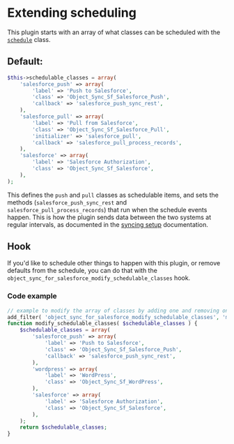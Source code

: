 # Extending scheduling

This plugin starts with an array of what classes can be scheduled with the [`schedule`](../classes/schedule.php) class.

## Default:

```php
$this->schedulable_classes = array(
	'salesforce_push' => array(
	    'label' => 'Push to Salesforce',
	    'class' => 'Object_Sync_Sf_Salesforce_Push',
	    'callback' => 'salesforce_push_sync_rest',
	),
	'salesforce_pull' => array(
	    'label' => 'Pull from Salesforce',
	    'class' => 'Object_Sync_Sf_Salesforce_Pull',
	    'initializer' => 'salesforce_pull',
	    'callback' => 'salesforce_pull_process_records',
	),
	'salesforce' => array(
	    'label' => 'Salesforce Authorization',
	    'class' => 'Object_Sync_Sf_Salesforce',
	),
);
```

This defines the `push` and `pull` classes as schedulable items, and sets the methods (`salesforce_push_sync_rest` and `salesforce_pull_process_records`) that run when the schedule events happen. This is how the plugin sends data between the two systems at regular intervals, as documented in the [syncing setup](./syncing-setup.md) documentation.

## Hook

If you'd like to schedule other things to happen with this plugin, or remove defaults from the schedule, you can do that with the `object_sync_for_salesforce_modify_schedulable_classes` hook.

### Code example

```php
// example to modify the array of classes by adding one and removing one
add_filter( 'object_sync_for_salesforce_modify_schedulable_classes', 'modify_schedulable_classes', 10, 1 );
function modify_schedulable_classes( $schedulable_classes ) {
    $schedulable_classes = array(
		'salesforce_push' => array(
		    'label' => 'Push to Salesforce',
		    'class' => 'Object_Sync_Sf_Salesforce_Push',
		    'callback' => 'salesforce_push_sync_rest',
		),
		'wordpress' => array(
		    'label' => 'WordPress',
		    'class' => 'Object_Sync_Sf_WordPress',
		),
		'salesforce' => array(
		    'label' => 'Salesforce Authorization',
		    'class' => 'Object_Sync_Sf_Salesforce',
		),
	);
    return $schedulable_classes;
}
```
